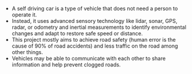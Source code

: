 - A self driving car is a type of vehicle that does not need a person to operate it. 
- Instead, it uses advanced sensory technology like lidar, sonar, GPS, radar, or odometry and inertial measurements to identify environmental changes and adapt to restore safe speed or distance.
- This project mostly aims to achieve road safety (human error is the cause of 90% of road accidents) and less traffic on the road among other things.
- Vehicles may be able to communicate with each other to share information and help prevent clogged roads.
